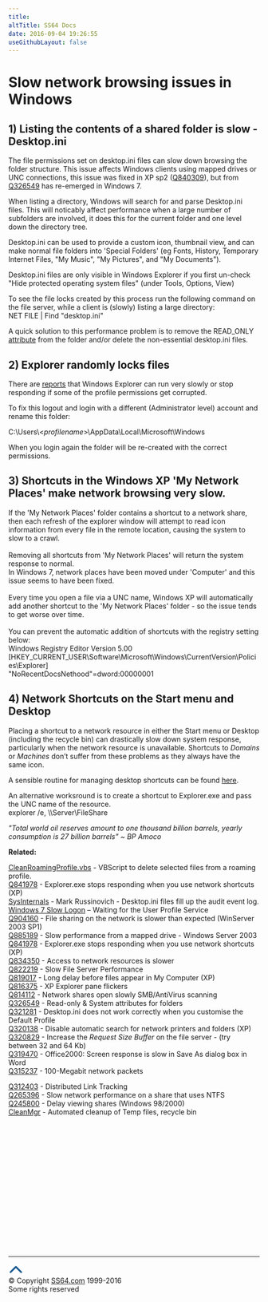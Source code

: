 ```yaml
---
title:
altTitle: SS64 Docs
date: 2016-09-04 19:26:55
useGithubLayout: false
---
```

<!-- #BeginLibraryItem "/Library/head_nt.lbi" --><!-- #EndLibraryItem --><h1>Slow network browsing issues in Windows</h1> 
<h2>1) Listing the contents of a shared folder is slow - Desktop.ini</h2>
<p>The file permissions set on   <span class="code">desktop.ini</span> files can slow down browsing the folder structure. This issue affects Windows clients using mapped drives or UNC connections, this issue was  fixed in XP sp2 (<a href="https://support.microsoft.com/kb/840309">Q840309</a>), but from <a href="https://support.microsoft.com/kb/326549">Q326549</a> has re-emerged in Windows 7.</p>
<p>When listing a directory, Windows  will search for and parse Desktop.ini files. This will noticably affect performance when a large number of subfolders are involved, it does this for the current folder and one level down the directory tree.</p>
<p>Desktop.ini can be used to provide a custom icon, thumbnail view, and can make normal file folders into 'Special Folders' (eg Fonts, History, Temporary Internet Files, "My Music", "My Pictures", and "My Documents"). </p>
<p>Desktop.ini files are only visible in Windows Explorer if you first un-check "Hide protected operating system files" (under Tools, Options, View)</p>
<p>To see the file locks created by this process run the following command on the file server, while a client is (slowly) listing a large directory:<br> 
<span class="code">NET FILE | Find "desktop.ini"</span></p>
<p>A quick solution to this performance problem is to remove the READ_ONLY <a href="attrib.html">attribute</a> from the folder and/or delete the non-essential desktop.ini files.</p>
<h2>2) Explorer randomly locks files</h2>
<p>There are <a href="http://www.techspot.com/vb/topic48091.html">reports</a> that Windows Explorer can run very slowly or stop responding if some of the profile permissions get corrupted. </p>
<p>To fix this logout and login with a different (Administrator level) account and rename this folder: </p>
<p class="code">C:\Users\&lt;<i>profilename</i>&gt;\AppData\Local\Microsoft\Windows </p>
<p> When you login again the folder will be re-created with the correct permissions.</p>
<h2>3) Shortcuts in the Windows XP 'My Network Places' make network
  browsing very slow. </h2>
<p> If the 'My Network Places' folder contains a shortcut to a network share, then 
  each refresh of the explorer window will attempt to read icon information from 
  every file in the remote location, causing the system to slow to a crawl. <br>
<br>
Removing all shortcuts from 'My Network Places' will return the system response 
  to normal.<br>
In Windows 7, network places have been moved under 'Computer' and this issue seems to have been fixed.
<br>
<br>
Every time you open a file via a UNC name, Windows XP will automatically add 
  another shortcut to the 'My Network Places' folder - so the issue tends to get 
  worse over time. <br>
<br>
You can prevent the automatic addition of shortcuts with the registry setting below: <br>
<span class="code">Windows Registry Editor Version 5.00<br>
[HKEY_CURRENT_USER\Software\Microsoft\Windows\CurrentVersion\Policies\Explorer]<br>
"NoRecentDocsNethood"=dword:00000001</span></p>
<h2>4) Network Shortcuts on the Start menu and Desktop</h2>
<p>Placing a shortcut to a network 
  resource in either the Start menu or Desktop (including the recycle bin) can drastically slow down system response, particularly 
when the network resource is unavailable. Shortcuts to <i>Domains</i> or <i>Machines</i> don’t suffer from these problems as they always have the same icon. </p>
<p>A sensible routine for managing desktop shortcuts can be found <a href="http://ask.metafilter.com/172010/Shortcuts-and-Memory#2474481">here</a>. </p>
<p>An alternative worksround is to create a shortcut to Explorer.exe and pass the UNC name of the resource.<br>
<span class="code">explorer /e, \\Server\FileShare</span></p>
<p class="quote">  <i>"Total world oil reserves amount to one thousand billion barrels, yearly 
              consumption is 27 billion barrels" ~ BP 
  Amoco </i></p>
<p><b> Related:</b>
</p><p><a href="../vb/syntax-profile.html">CleanRoamingProfile.vbs</a> - VBScript to delete selected files from a roaming profile.<br>
<a href="https://support.microsoft.com/kb/841978">Q841978</a> -  Explorer.exe stops responding when you use network shortcuts (XP)<br>
<a href="http://blogs.technet.com/b/markrussinovich/archive/2005/06/15/an-explosion-of-audit-records.aspx">SysInternals</a> - Mark Russinovich - Desktop.ini files fill up the audit event log. <br>
<a href="http://www.chrisbuchanan.ca/Blog/Lists/Posts/Post.aspx?ID=17">Windows 7 Slow Logon</a> – Waiting for the User Profile Service<br>
<a href="https://support.microsoft.com/kb/904160">Q904160</a> - File sharing on the network is slower than expected (WinServer 2003 SP1)<br>
<a href="https://support.microsoft.com/kb/885189/">Q885189</a> - Slow performance from a mapped drive - Windows Server 2003<br>
<a href="https://support.microsoft.com/kb/841978">Q841978</a> - Explorer.exe stops responding when you use network shortcuts (XP)<br>  
<a href="https://support.microsoft.com/kb/834350">Q834350</a> - Access to network resources is slower<br>
<a href="https://support.microsoft.com/kb/822219">Q822219</a> - Slow File Server Performance<br>
<a href="https://support.microsoft.com/kb/819017">Q819017</a> - Long delay before files appear in My Computer (XP) <br>
<a href="https://support.microsoft.com/kb/816375">Q816375</a> - XP Explorer pane flickers<br>
<a href="https://support.microsoft.com/kb/814112">Q814112</a> - Network shares open slowly SMB/AntiVirus scanning <br>
<a href="https://support.microsoft.com/kb/326549">Q326549</a> - Read-only &amp; System attributes for folders<br>
<a href="https://support.microsoft.com/kb/321281">Q321281</a> - Desktop.ini does not work correctly when you customise the Default Profile<br>
<a href="https://support.microsoft.com/kb/320138">Q320138</a> - Disable automatic search for network printers and folders (XP)<br>
<a href="https://support.microsoft.com/kb/320829">Q320829</a> - Increase the <i>Request Size Buffer</i> on the file server - (try between 32 and 64 Kb)<br>
<a href="https://support.microsoft.com/kb/319470/">Q319470</a> - Office2000: Screen response is slow  in Save As dialog box in Word<br>
<a href="https://support.microsoft.com/kb/315237">Q315237</a> - 100-Megabit network packets<br>

<a href="https://support.microsoft.com/kb/312403">Q312403</a> - Distributed Link Tracking <br>
<a href="https://support.microsoft.com/kb/265396/">Q265396</a> - Slow network performance on a share that uses NTFS
<br>
<a href="https://support.microsoft.com/kb/245800">Q245800</a> - Delay viewing shares (Windows 98/2000) <br>
<a href="cleanmgr.html">CleanMgr</a> - Automated cleanup of Temp files, recycle bin<br>
<!-- #BeginLibraryItem "/Library/foot_nt.lbi" --></p><p>
<!-- windows300 -->
<ins class="adsbygoogle" style="display:inline-block;width:300px;height:250px" data-ad-client="ca-pub-6140977852749469" data-ad-slot="7649547908"></ins>
<script>
(adsbygoogle = window.adsbygoogle || []).push({});
</script></p>
<hr>
<div id="bl" class="footer"><a href="slow_browsing.html#"><img src="../images/top.png" width="30" height="22" alt="Back to the Top"></a></div>
<div id="br" class="footer, tagline">© Copyright <a href="http://ss64.com/">SS64.com</a> 1999-2016<br>
Some rights reserved</div><!-- #EndLibraryItem -->

